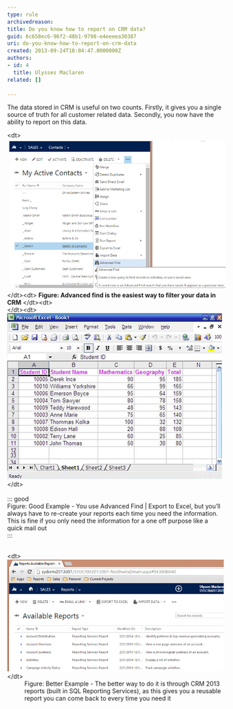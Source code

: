 ```yaml
---
type: rule
archivedreason: 
title: Do you know how to report on CRM data?
guid: 6c658ec6-96f2-48b1-9798-e4eeeea30387
uri: do-you-know-how-to-report-on-crm-data
created: 2013-09-24T18:04:47.0000000Z
authors:
- id: 4
  title: Ulysses Maclaren
related: []

---
```


The data stored in CRM is useful on two counts. Firstly, it gives you a single source of truth for all customer related data. Secondly, you now have the ability to report on this data.

<!--endintro-->
<dl class="goodImage">   &lt;dt&gt;<img src="CRMAdvancedFind.jpg" alt="CRMAdvancedFind.jpg" style="margin:5px;width:650px;"><br>&lt;/dt&gt;&lt;dt&gt; <strong>Figure: Advanced find is the easiest way to filter your data in CRM</strong> &lt;/dt&gt;&lt;dt&gt;<br>&lt;/dt&gt;&lt;dt&gt; 
      <img src="report-crm-bad.jpg" alt=""> 
   &lt;/dt&gt;<br><br>::: good<br>Figure: Good Example - You use Advanced Find | Export to Excel, but you’ll always have to re-create your reports each time you need the information. This is fine if you only need the information for a one off purpose like a quick mail out<br>:::<br><br></dl><dl class="goodImage">&lt;dt&gt; 
      <img src="report-crm-good.jpg" alt=""> 
   &lt;/dt&gt;<dd>Figure: Better Example - The better way to do it is through CRM 2013 reports (built in SQL Reporting Services), as this gives you a reusable report you can come back to every time you need it</dd></dl>
